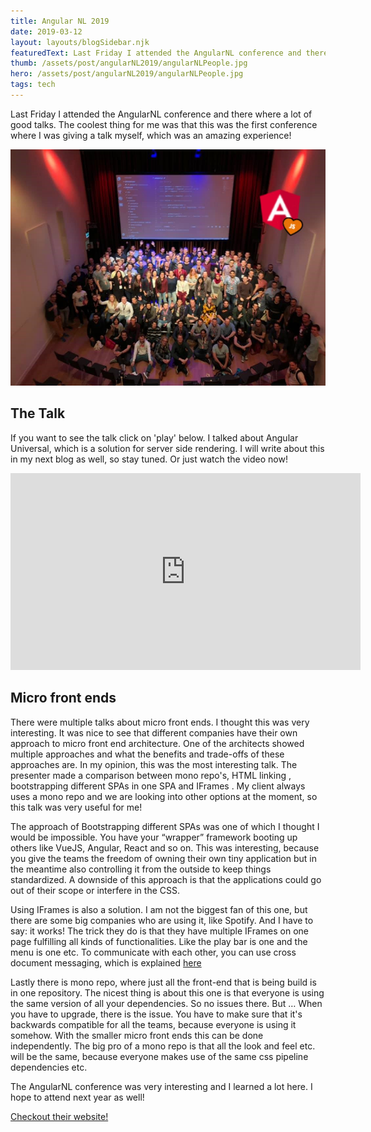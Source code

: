 ```yaml
---
title: Angular NL 2019
date: 2019-03-12
layout: layouts/blogSidebar.njk
featuredText: Last Friday I attended the AngularNL conference and there where a lot of good talks. The coolest thing for me was that this was the first conference where I was giving a talk myself, which was an amazing experience!
thumb: /assets/post/angularNL2019/angularNLPeople.jpg
hero: /assets/post/angularNL2019/angularNLPeople.jpg
tags: tech
---
```


Last Friday I attended the AngularNL conference and there where a lot of good talks. The coolest thing for me was that this was the first conference where I was giving a talk myself, which was an amazing experience! 

<img src="/assets/post/angularNL2019/angularNLPeople.jpg" class="img-fluid mb-2" alt="Angular NL people with angular nl logo">


## The Talk

If you want to see the talk click on 'play' below. I talked about Angular Universal, which is a solution for server side rendering. I will write about this in my next blog as well, so stay tuned. Or just watch the video now! 

<iframe class="mx-auto" width="560" height="315" src="https://www.youtube.com/embed/Y-HStxc-e6k" frameborder="0" allow="accelerometer; autoplay; encrypted-media; gyroscope; picture-in-picture" allowfullscreen></iframe>
 
## Micro front ends 
There were multiple talks about micro front ends. I thought this was very interesting. It was nice to see that different companies have their own approach to micro front end architecture. One of the architects showed multiple approaches and what the benefits and trade-offs of these approaches are. In my opinion, this was the most interesting talk. The presenter made a comparison between mono repo's, HTML linking , bootstrapping different SPAs in one SPA and IFrames . My client always uses a mono repo and we are looking into other options at the moment, so this talk was very useful for me! 

The approach of Bootstrapping different SPAs was one of which I thought I would be impossible. You have your “wrapper” framework booting up others like VueJS, Angular, React and so on. This was interesting, because you give the teams the freedom of owning their own tiny application but in the meantime also controlling it from the outside to keep things standardized. A downside of this approach is that the applications could go out of their scope or interfere in the CSS. 

Using IFrames is also a solution. I am not the biggest fan of this one, but there are some big companies who are using it, like Spotify. And I have to say: it works! The trick they do is that they have multiple IFrames on one page fulfilling all kinds of functionalities. Like the play bar is one and the menu is one etc. To communicate with each other, you can use cross document messaging, which is explained [here](https://developer.mozilla.org/en-US/docs/Web/API/Window/postMessage "Link to mozilla postmessage api")

Lastly there is mono repo, where just all the front-end that is being build is in one repository. The nicest thing is about this one is that everyone is using the same version of all your dependencies. So no issues there. But … When you have to upgrade, there is the issue. You have to make sure that it's backwards compatible for all the teams, because everyone is using it somehow. With the smaller micro front ends this can be done independently. The big pro of a mono repo is that all the look and feel etc. will be the same, because everyone makes use of the same css pipeline dependencies etc. 

The AngularNL conference was very interesting and I learned a lot here. I hope to attend next year as well!

[Checkout their website!](https://www.angularnl.com/ "Link to Angular NL")